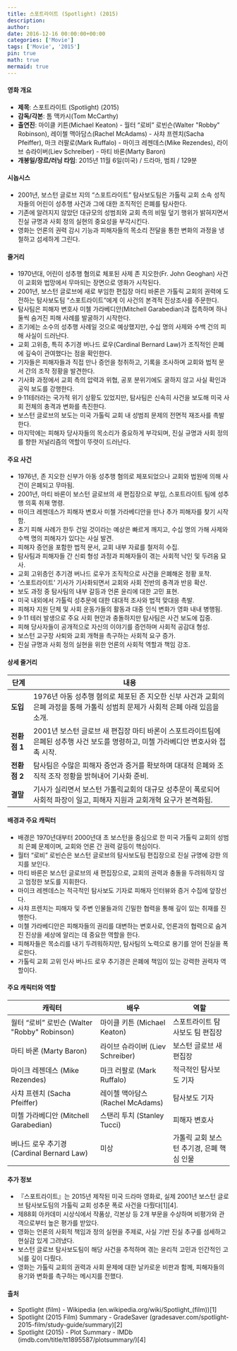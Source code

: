 ```yaml
---
title: 스포트라이트 (Spotlight) (2015)
description: 
author: 
date: 2016-12-16 00:00:00+00:00
categories: ['Movie']
tags: ['Movie', '2015']
pin: true
math: true
mermaid: true
---
```

#### 영화 개요

- **제목**: 스포트라이트 (Spotlight) (2015)  
- **감독/각본**: 톰 맥카시(Tom McCarthy)  
- **출연진**: 마이클 키튼(Michael Keaton) - 월터 “로비” 로빈슨(Walter "Robby" Robinson), 레이첼 맥아담스(Rachel McAdams) - 사챠 프렌치(Sacha Pfeiffer), 마크 러팔로(Mark Ruffalo) - 마이크 레젠데스(Mike Rezendes), 라이브 슈라이버(Liev Schreiber) - 마티 바론(Marty Baron)  
- **개봉일/장르/러닝 타임**: 2015년 11월 6일(미국) / 드라마, 범죄 / 129분  

#### 시놉시스

- 2001년, 보스턴 글로브 지의 “스포트라이트” 탐사보도팀은 가톨릭 교회 소속 성직자들의 어린이 성추행 사건과 그에 대한 조직적인 은폐를 탐사한다.  
- 기존에 알려지지 않았던 대규모의 성범죄와 교회 측의 비밀 덮기 행위가 밝혀지면서 진실 규명과 사회 정의 실현의 중요성을 부각시킨다.  
- 영화는 언론의 권력 감시 기능과 피해자들의 목소리 전달을 통한 변화의 과정을 냉철하고 섬세하게 그린다.  

#### 줄거리

- 1970년대, 어린이 성추행 혐의로 체포된 사제 존 지오한(Fr. John Geoghan) 사건이 교회와 법망에서 무마되는 장면으로 영화가 시작된다.  
- 2001년, 보스턴 글로브에 새로 부임한 편집장 마티 바론은 가톨릭 교회의 권력에 도전하는 탐사보도팀 “스포트라이트”에게 이 사건의 본격적 진상조사를 주문한다.  
- 탐사팀은 피해자 변호사 미첼 가라베디안(Mitchell Garabedian)과 접촉하며 하나둘씩 숨겨진 피해 사례를 발굴하기 시작한다.  
- 초기에는 소수의 성추행 사례일 것으로 예상했지만, 수십 명의 사제와 수백 건의 피해 사실이 드러난다.  
- 교회 고위층, 특히 추기경 버나드 로우(Cardinal Bernard Law)가 조직적인 은폐에 깊숙이 관여했다는 점을 확인한다.  
- 기자들은 피해자들과 직접 만나 증언을 청취하고, 기록을 조사하며 교회와 법적 문서 간의 조작 정황을 발견한다.  
- 기사화 과정에서 교회 측의 압력과 위협, 공포 분위기에도 굴하지 않고 사실 확인과 공익 보도를 강행한다.  
- 9·11테러라는 국가적 위기 상황도 있었지만, 탐사팀은 신속히 사건을 보도해 미국 사회 전체의 충격과 변화를 촉진한다.  
- 보스턴 글로브의 보도는 미국 가톨릭 교회 내 성범죄 문제의 전면적 재조사를 촉발한다.  
- 마지막에는 피해자 당사자들의 목소리가 중요하게 부각되며, 진실 규명과 사회 정의를 향한 저널리즘의 역할이 뚜렷이 드러난다.  

#### 주요 사건

- 1976년, 존 지오한 신부가 아동 성추행 혐의로 체포되었으나 교회와 법원에 의해 사건이 은폐되고 무마됨.  
- 2001년, 마티 바론이 보스턴 글로브의 새 편집장으로 부임, 스포트라이트 팀에 성추행 의혹 취재 명령.  
- 마이크 레젠데스가 피해자 변호사 미첼 가라베디안을 만나 추가 피해자를 찾기 시작함.  
- 초기 피해 사례가 한두 건일 것이라는 예상은 빠르게 깨지고, 수십 명의 가해 사제와 수백 명의 피해자가 있다는 사실 발견.  
- 피해자 증언을 포함한 법적 문서, 교회 내부 자료를 철저히 수집.  
- 탐사팀과 피해자들 간 신뢰 형성 과정과 피해자들이 겪는 사회적 낙인 및 두려움 묘사.  
- 교회 고위층인 추기경 버나드 로우가 조직적으로 사건을 은폐해온 정황 포착.  
- ‘스포트라이트’ 기사가 기사화되면서 교회와 사회 전반의 충격과 반응 확산.  
- 보도 과정 중 탐사팀의 내부 갈등과 언론 윤리에 대한 고민 표현.  
- 미국 내외에서 가톨릭 성추문에 대한 대대적 조사와 법적 맞대응 촉발.  
- 피해자 지원 단체 및 사회 운동가들의 활동과 대중 인식 변화가 영화 내내 병행됨.  
- 9·11 테러 발생으로 주요 사회 현안과 충돌하지만 탐사팀은 사건 보도에 집중.  
- 피해 당사자들이 공개적으로 자신의 이야기를 증언하며 사회적 공감대 형성.  
- 보스턴 교구장 사퇴와 교회 개혁을 촉구하는 사회적 요구 증가.  
- 진실 규명과 사회 정의 실현을 위한 언론의 사회적 역할과 책임 강조.  

#### 상세 줄거리

| **단계**   | **내용** |
|------------|---------|
| **도입**  | 1976년 아동 성추행 혐의로 체포된 존 지오한 신부 사건과 교회의 은폐 과정을 통해 가톨릭 성범죄 문제가 사회적 은폐 아래 있음을 소개. |
| **전환점 1** | 2001년 보스턴 글로브 새 편집장 마티 바론이 스포트라이트팀에 은폐된 성추행 사건 보도를 명령하고, 미첼 가라베디안 변호사와 접촉 시작. |
| **전환점 2** | 탐사팀은 수많은 피해자 증언과 증거를 확보하며 대대적 은폐와 조직적 조작 정황을 밝혀내어 기사화 준비. |
| **결말**   | 기사가 실리면서 보스턴 가톨릭교회의 대규모 성추문이 폭로되어 사회적 파장이 일고, 피해자 지원과 교회개혁 요구가 본격화됨. |

#### 배경과 주요 캐릭터

- 배경은 1970년대부터 2000년대 초 보스턴을 중심으로 한 미국 가톨릭 교회의 성범죄 은폐 문제이며, 교회와 언론 간 권력 갈등이 핵심이다.  
- 월터 “로비” 로빈슨은 보스턴 글로브의 탐사보도팀 편집장으로 진실 규명에 강한 의지를 보인다.  
- 마티 바론은 보스턴 글로브의 새 편집장으로, 교회의 권력과 충돌을 두려워하지 않고 엄정한 보도를 지휘한다.  
- 마이크 레젠데스는 적극적인 탐사보도 기자로 피해자 인터뷰와 증거 수집에 앞장선다.  
- 사챠 프렌치는 피해자 및 주변 인물들과의 긴밀한 협력을 통해 깊이 있는 취재를 진행한다.  
- 미첼 가라베디안은 피해자들의 권리를 대변하는 변호사로, 언론과의 협력으로 숨겨진 진상을 세상에 알리는 데 중요한 역할을 한다.  
- 피해자들은 목소리를 내기 두려워하지만, 탐사팀의 노력으로 용기를 얻어 진실을 폭로한다.  
- 가톨릭 교회 고위 인사 버나드 로우 추기경은 은폐에 책임이 있는 강력한 권력자 역할이다.  

#### 주요 캐릭터와 역할

| **캐릭터**         | **배우**                | **역할**                               |
|--------------------|-------------------------|--------------------------------------|
| 월터 “로비” 로빈슨 (Walter "Robby" Robinson) | 마이클 키튼 (Michael Keaton)      | 스포트라이트 탐사보도 팀 편집장       |
| 마티 바론 (Marty Baron)                | 라이브 슈라이버 (Liev Schreiber) | 보스턴 글로브 새 편집장                |
| 마이크 레젠데스 (Mike Rezendes)        | 마크 러팔로 (Mark Ruffalo)        | 적극적인 탐사보도 기자                  |
| 사챠 프렌치 (Sacha Pfeiffer)           | 레이첼 맥아담스 (Rachel McAdams)  | 탐사보도 기자                         |
| 미첼 가라베디안 (Mitchell Garabedian)  | 스탠리 투치 (Stanley Tucci)        | 피해자 변호사                         |
| 버나드 로우 추기경 (Cardinal Bernard Law) | 미상                        | 가톨릭 교회 보스턴 추기경, 은폐 핵심 인물 |

#### 추가 정보

- 『스포트라이트』는 2015년 제작된 미국 드라마 영화로, 실제 2001년 보스턴 글로브 탐사보도팀의 가톨릭 교회 성추문 폭로 사건을 다뤘다[1][4].  
- 제88회 아카데미 시상식에서 작품상, 각본상 등 2개 부문을 수상하며 비평가와 관객으로부터 높은 평가를 받았다.  
- 영화는 언론의 사회적 책임과 정의 실현을 주제로, 사실 기반 진실 추구를 섬세하고 현실감 있게 그려냈다.  
- 보스턴 글로브 탐사보도팀이 해당 사건을 추적하며 겪는 윤리적 고민과 인간적인 고뇌를 깊이 다뤘다.  
- 영화는 가톨릭 교회의 권력과 사회 문제에 대한 날카로운 비판과 함께, 피해자들의 용기와 변화를 촉구하는 메시지를 전했다.  

#### 출처

- Spotlight (film) - Wikipedia (en.wikipedia.org/wiki/Spotlight_(film))[1]  
- Spotlight (2015 Film) Summary - GradeSaver (gradesaver.com/spotlight-2015-film/study-guide/summary)[2]  
- Spotlight (2015) - Plot Summary - IMDb (imdb.com/title/tt1895587/plotsummary/)[4]
